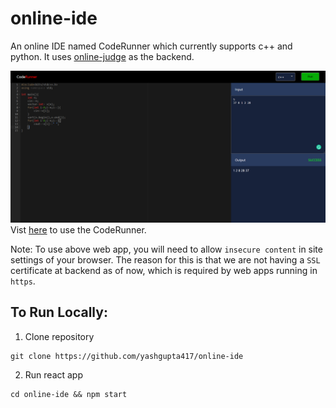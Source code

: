 # online-ide

An online IDE named CodeRunner which currently supports c++ and python. It uses [online-judge](https://github.com/yashgupta417/online-judge) as the backend. 

![](https://github.com/yashgupta417/online-ide/blob/main/screenshot.png)
Vist [here](https://main.d1uyx33e7avuub.amplifyapp.com/) to use the CodeRunner.

Note:
To use above web app, you will need to allow `insecure content` in site settings of your browser. The reason for this is that we are not having a `SSL` certificate at backend as of now, which is required by web apps running in `https`.

## To Run Locally:
1. Clone repository
```
git clone https://github.com/yashgupta417/online-ide
```
2. Run react app
```
cd online-ide && npm start
```

